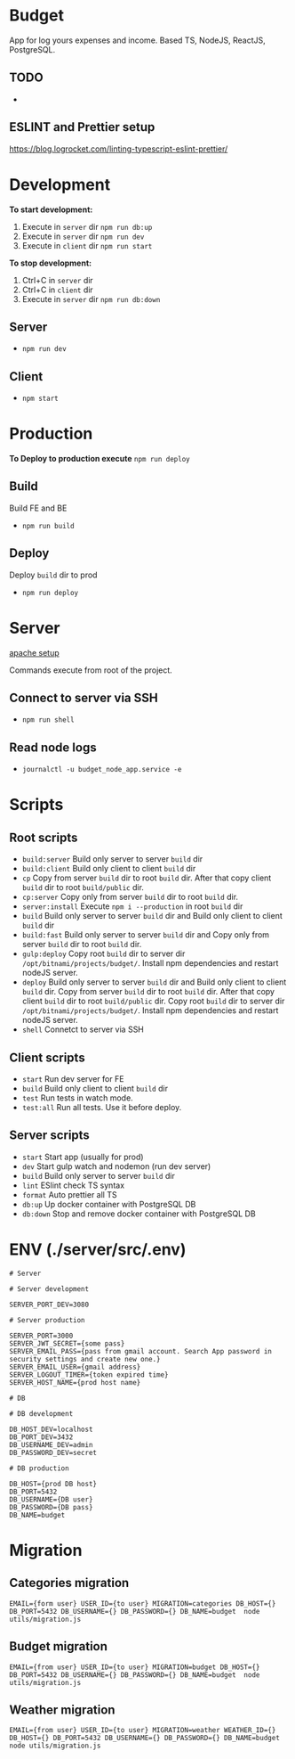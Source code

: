 # Budget

App for log yours expenses and income. Based TS, NodeJS, ReactJS, PostgreSQL.

## TODO

-

## ESLINT and Prettier setup

https://blog.logrocket.com/linting-typescript-eslint-prettier/

# Development

**To start development:**

1. Execute in `server` dir `npm run db:up`
2. Execute in `server` dir `npm run dev`
3. Execute in `client` dir `npm run start`

**To stop development:**

1. Ctrl+C in `server` dir
2. Ctrl+C in `client` dir
3. Execute in `server` dir `npm run db:down`

## Server

- `npm run dev`

## Client

- `npm start`

# Production

**To Deploy to production execute** `npm run deploy`

## Build

Build FE and BE

- `npm run build`

## Deploy

Deploy `build` dir to prod

- `npm run deploy`

# Server

[apache setup](https://docs.bitnami.com/general/infrastructure/nodejs/get-started/get-started/#step-3-serve-your-application-through-the-apache-web-server)

Commands execute from root of the project.

## Connect to server via SSH

- `npm run shell`

## Read node logs

- `journalctl -u budget_node_app.service -e`

# Scripts

## Root scripts

- `build:server` Build only server to server `build` dir
- `build:client` Build only client to client `build` dir
- `cp` Copy from server `build` dir to root `build` dir. After that copy client `build` dir to root `build/public` dir.
- `cp:server` Copy only from server `build` dir to root `build` dir.
- `server:install` Execute `npm i --production` in root `build` dir
- `build` Build only server to server `build` dir and Build only client to client `build` dir
- `build:fast` Build only server to server `build` dir and Copy only from server `build` dir to root `build` dir.
- `gulp:deploy` Copy root `build` dir to server dir `/opt/bitnami/projects/budget/`. Install npm dependencies and restart nodeJS server.
- `deploy` Build only server to server `build` dir and Build only client to client `build` dir. Copy from server `build` dir to root `build` dir. After that copy client `build` dir to root `build/public` dir. Copy root `build` dir to server dir `/opt/bitnami/projects/budget/`. Install npm dependencies and restart nodeJS server.
- `shell` Connetct to server via SSH

## Client scripts

- `start` Run dev server for FE
- `build` Build only client to client `build` dir
- `test` Run tests in watch mode.
- `test:all` Run all tests. Use it before deploy.

## Server scripts

- `start` Start app (usually for prod)
- `dev` Start gulp watch and nodemon (run dev server)
- `build` Build only server to server `build` dir
- `lint` ESlint check TS syntax
- `format` Auto prettier all TS
- `db:up` Up docker container with PostgreSQL DB
- `db:down` Stop and remove docker container with PostgreSQL DB

# ENV (./server/src/.env)

```
# Server

# Server development

SERVER_PORT_DEV=3080

# Server production

SERVER_PORT=3000
SERVER_JWT_SECRET={some pass}
SERVER_EMAIL_PASS={pass from gmail account. Search App password in security settings and create new one.}
SERVER_EMAIL_USER={gmail address}
SERVER_LOGOUT_TIMER={token expired time}
SERVER_HOST_NAME={prod host name}

# DB

# DB development

DB_HOST_DEV=localhost
DB_PORT_DEV=3432
DB_USERNAME_DEV=admin
DB_PASSWORD_DEV=secret

# DB production

DB_HOST={prod DB host}
DB_PORT=5432
DB_USERNAME={DB user}
DB_PASSWORD={DB pass}
DB_NAME=budget
```

# Migration

## Categories migration

`EMAIL={form user} USER_ID={to user} MIGRATION=categories DB_HOST={} DB_PORT=5432 DB_USERNAME={} DB_PASSWORD={} DB_NAME=budget  node utils/migration.js`

## Budget migration

`EMAIL={from user} USER_ID={to user} MIGRATION=budget DB_HOST={} DB_PORT=5432 DB_USERNAME={} DB_PASSWORD={} DB_NAME=budget  node utils/migration.js`

## Weather migration

`EMAIL={from user} USER_ID={to user} MIGRATION=weather WEATHER_ID={} DB_HOST={} DB_PORT=5432 DB_USERNAME={} DB_PASSWORD={} DB_NAME=budget  node utils/migration.js`
